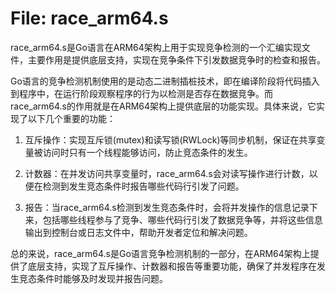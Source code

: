# File: race_arm64.s

race_arm64.s是Go语言在ARM64架构上用于实现竞争检测的一个汇编实现文件，主要作用是提供底层支持，实现在竞争条件下引发数据竞争时的检查和报告。

Go语言的竞争检测机制使用的是动态二进制插桩技术，即在编译阶段将代码插入到程序中，在运行阶段观察程序的行为以检测是否存在数据竞争。而race_arm64.s的作用就是在ARM64架构上提供底层的功能实现。具体来说，它实现了以下几个重要的功能：

1. 互斥操作：实现互斥锁(mutex)和读写锁(RWLock)等同步机制，保证在共享变量被访问时只有一个线程能够访问，防止竞态条件的发生。

2. 计数器：在并发访问共享变量时，race_arm64.s会对读写操作进行计数，以便在检测到发生竞态条件时报告哪些代码行引发了问题。

3. 报告：当race_arm64.s检测到发生竞态条件时，会将并发操作的信息记录下来，包括哪些线程参与了竞争、哪些代码行引发了数据竞争等，并将这些信息输出到控制台或日志文件中，帮助开发者定位和解决问题。

总的来说，race_arm64.s是Go语言竞争检测机制的一部分，在ARM64架构上提供了底层支持，实现了互斥操作、计数器和报告等重要功能，确保了并发程序在发生竞态条件时能够及时发现并报告问题。

